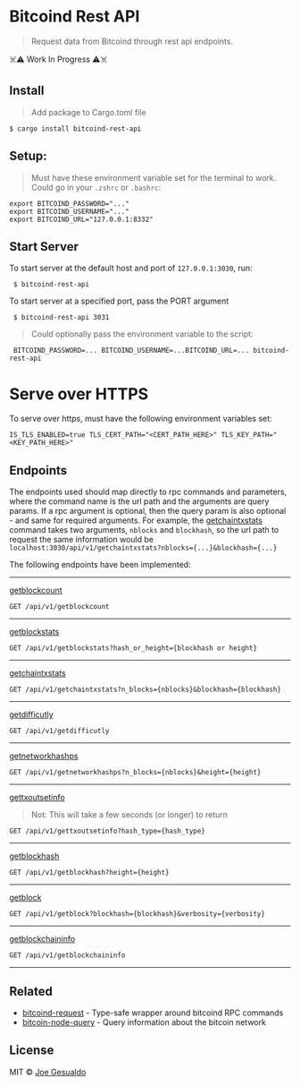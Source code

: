 # Bitcoind Rest API

> Request data from Bitcoind through rest api endpoints.

☠️⚠️ Work In Progress ⚠️☠️

## Install

> Add package to Cargo.toml file

```shell
$ cargo install bitcoind-rest-api
```

## Setup:

> Must have these environment variable set for the terminal to work. Could go in your `.zshrc` or `.bashrc`:

```shell
export BITCOIND_PASSWORD="..."
export BITCOIND_USERNAME="..."
export BITCOIND_URL="127.0.0.1:8332"
```

## Start Server

To start server at the default host and port of `127.0.0.1:3030`, run:

```shell
 $ bitcoind-rest-api
```

To start server at a specified port, pass the PORT argument

```shell
 $ bitcoind-rest-api 3031
```

> Could optionally pass the environment variable to the script:

```shell
 BITCOIND_PASSWORD=... BITCOIND_USERNAME=...BITCOIND_URL=... bitcoind-rest-api
```

# Serve over HTTPS

To serve over https, must have the following environment variables set:

```
IS_TLS_ENABLED=true TLS_CERT_PATH="<CERT_PATH_HERE>" TLS_KEY_PATH="<KEY_PATH_HERE>"
```

## Endpoints

The endpoints used should map directly to rpc commands and parameters, where the command name is the url path and the arguments are query params. If a rpc argument is optional, then the query param is also optional - and same for required arguments. For example, the [getchaintxstats](https://developer.bitcoin.org/reference/rpc/getchaintxstats.html) command takes two arguments, `nblocks` and `blockhash`, so the url path to request the same information would be `localhost:3030/api/v1/getchaintxstats?nblocks={...}&blockhash={...}`

The following endpoints have been implemented:

---

[getblockcount](https://developer.bitcoin.org/reference/rpc/getblockcount.html)

```
GET /api/v1/getblockcount
```

---

[getblockstats](https://developer.bitcoin.org/reference/rpc/getblockstats.html)

```
GET /api/v1/getblockstats?hash_or_height={blockhash or height}
```

---

[getchaintxstats](https://developer.bitcoin.org/reference/rpc/getchaintxstats.html)

```
GET /api/v1/getchaintxstats?n_blocks={nblocks}&blockhash={blockhash}
```

---

[getdifficutly](https://developer.bitcoin.org/reference/rpc/getdifficutly.html)

```
GET /api/v1/getdifficutly
```

---

[getnetworkhashps](https://developer.bitcoin.org/reference/rpc/getnetworkhashps.html)

```
GET /api/v1/getnetworkhashps?n_blocks={nblocks}&height={height}
```

---

[gettxoutsetinfo](https://developer.bitcoin.org/reference/rpc/gettxoutsetinfo.html)

> Not: This will take a few seconds (or longer) to return

```
GET /api/v1/gettxoutsetinfo?hash_type={hash_type}
```

---

[getblockhash](https://developer.bitcoin.org/reference/rpc/getblockhash.html)

```
GET /api/v1/getblockhash?height={height}
```

---

[getblock](https://developer.bitcoin.org/reference/rpc/getblock.html)

```
GET /api/v1/getblock?blockhash={blockhash}&verbosity={verbosity}
```

---

[getblockchaininfo](https://developer.bitcoin.org/reference/rpc/getblockchaininfo.html)

```
GET /api/v1/getblockchaininfo
```

---

## Related

- [bitcoind-request](https://github.com/joegesualdo/bitcoind-request) - Type-safe wrapper around bitcoind RPC commands
- [bitcoin-node-query](https://github.com/joegesualdo/bitcoin-node-query) - Query information about the bitcoin network

## License

MIT © [Joe Gesualdo]()
